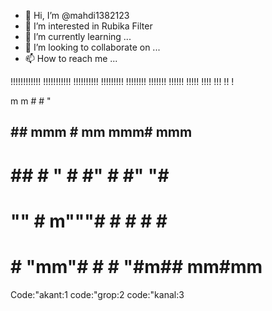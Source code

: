 - 👋 Hi, I’m @mahdi1382123
- 👀 I’m interested in Rubika Filter
- 🌱 I’m currently learning ...
- 💞️ I’m looking to collaborate on ...
- 📫 How to reach me ...

<!---
mahdi1382123/mahdi1382123 is a ✨ special ✨ repository because its `README.md` (this file) appears on your GitHub profile.
You can click the Preview link to take a look at your changes.
--->
!!!!!!!!!!!!
!!!!!!!!!!!
!!!!!!!!!!
!!!!!!!!!
!!!!!!!!
!!!!!!!
!!!!!!
!!!!!
!!!!
!!!
!!
!

m    m        #          #    "
 ##  ##  mmm   # mm    mmm#  mmm
 # ## # "   #  #"  #  #" "#    #
 # "" # m"""#  #   #  #   #    #
 #    # "mm"#  #   #  "#m##  mm#mm
Code:"akant:1 code:"grop:2 code:"kanal:3
